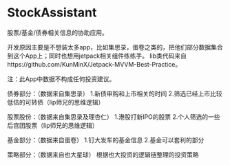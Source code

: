 # StockAssistant
股票/基金/债券相关信息的协助应用。

开发原因主要是不想装太多app，比如集思录，蛋卷之类的，把他们部分数据集合到这个App上；同时也想用jetpack相关组件练练手。
lib类代码来自https://github.com/KunMinX/Jetpack-MVVM-Best-Practice。

注：此App中数据不构成任何投资建议。

债券部分：（数据来自集思录）
1.新债申购和上市相关的时间
2.筛选已经上市比较低估的可转债（lip师兄的思维逻辑）

股票股份：（数据来自集思录及理杏仁）
1.港股打新IPO的股票
2.个人筛选的一些后宫团股票（lip师兄的思维逻辑）

基金部分：（数据来自蛋卷）
1.钉大发车的基金信息
2.基金可以套利的部分

策略部分：（数据来自也大星球）
根据也大投资的逻辑链整理的投资策略


